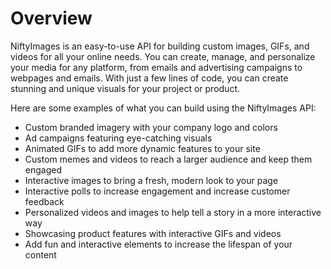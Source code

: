 # Overview

NiftyImages is an easy-to-use API for building custom images, GIFs, and videos
for all your online needs. You can create, manage, and personalize your media
for any platform, from emails and advertising campaigns to webpages and emails.
With just a few lines of code, you can create stunning and unique visuals for
your project or product.

Here are some examples of what you can build using the NiftyImages API:

- Custom branded imagery with your company logo and colors
- Ad campaigns featuring eye-catching visuals
- Animated GIFs to add more dynamic features to your site
- Custom memes and videos to reach a larger audience and keep them engaged
- Interactive images to bring a fresh, modern look to your page
- Interactive polls to increase engagement and increase customer feedback
- Personalized videos and images to help tell a story in a more interactive way
- Showcasing product features with interactive GIFs and videos
- Add fun and interactive elements to increase the lifespan of your content
